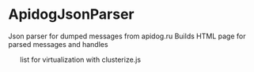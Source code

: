# ApidogJsonParser
Json parser for dumped messages from apidog.ru
Builds HTML page for parsed messages and handles <ul> list for virtualization with clusterize.js

